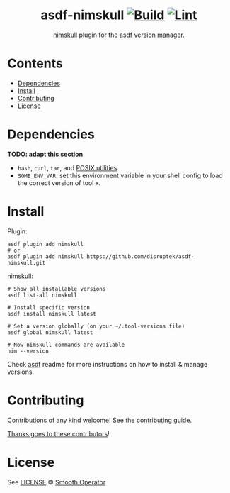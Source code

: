 <div align="center">

# asdf-nimskull [![Build](https://github.com/disruptek/asdf-nimskull/actions/workflows/build.yml/badge.svg)](https://github.com/disruptek/asdf-nimskull/actions/workflows/build.yml) [![Lint](https://github.com/disruptek/asdf-nimskull/actions/workflows/lint.yml/badge.svg)](https://github.com/disruptek/asdf-nimskull/actions/workflows/lint.yml)

[nimskull](https://nim-works.github.io/nimskull/) plugin for the [asdf version manager](https://asdf-vm.com).

</div>

# Contents

- [Dependencies](#dependencies)
- [Install](#install)
- [Contributing](#contributing)
- [License](#license)

# Dependencies

**TODO: adapt this section**

- `bash`, `curl`, `tar`, and [POSIX utilities](https://pubs.opengroup.org/onlinepubs/9699919799/idx/utilities.html).
- `SOME_ENV_VAR`: set this environment variable in your shell config to load the correct version of tool x.

# Install

Plugin:

```shell
asdf plugin add nimskull
# or
asdf plugin add nimskull https://github.com/disruptek/asdf-nimskull.git
```

nimskull:

```shell
# Show all installable versions
asdf list-all nimskull

# Install specific version
asdf install nimskull latest

# Set a version globally (on your ~/.tool-versions file)
asdf global nimskull latest

# Now nimskull commands are available
nim --version
```

Check [asdf](https://github.com/asdf-vm/asdf) readme for more instructions on how to
install & manage versions.

# Contributing

Contributions of any kind welcome! See the [contributing guide](contributing.md).

[Thanks goes to these contributors](https://github.com/disruptek/asdf-nimskull/graphs/contributors)!

# License

See [LICENSE](LICENSE) © [Smooth Operator](https://github.com/disruptek/)
